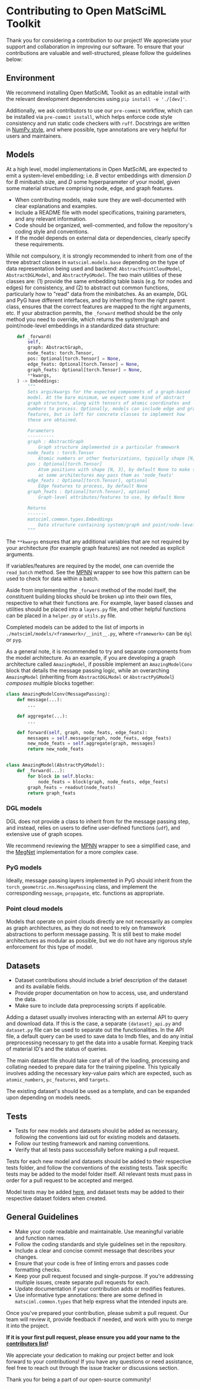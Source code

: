 # Contributing to Open MatSciML Toolkit

Thank you for considering a contribution to our project! We appreciate your support and collaboration in improving our software. To ensure that your contributions are valuable and well-structured, please follow the guidelines below:

## Environment

We recommend installing Open MatSciML Toolkit as an editable install with the relevant development dependencies using `pip install -e './[dev]'`.

Additionally, we ask contributors to use our `pre-commit` workflow, which can be installed via `pre-commit install`, which helps enforce code
style consistency and run static code checkers with `ruff`. Docstrings are written in [NumPy style](https://numpydoc.readthedocs.io/en/latest/format.html), and where possible,
type annotations are very helpful for users and maintainers.

## Models

At a high level, model implementations in Open MatSciML are expected to emit a system-level embedding; i.e. $B$
vector embeddings with dimension $D$ for $B$ minibatch size, and $D$ some hyperparameter of your model, given
some material structure comprising node, edge, and graph features.

- When contributing models, make sure they are well-documented with clear explanations and examples.
- Include a README file with model specifications, training parameters, and any relevant information.
- Code should be organized, well-commented, and follow the repository's coding style and conventions.
- If the model depends on external data or dependencies, clearly specify these requirements.

While not compulsory, it is strongly recommended to inherit from one of the three abstract classes in `matsciml.models.base`
depending on the type of data representation being used and backend: `AbstractPointCloudModel`, `AbstractDGLModel`, and
`AbstractPyGModel`. The two main utilities of these classes are: (1) provide the same embedding table basis (e.g. for nodes
and edges) for consistency, and (2) to abstract out common functions, particularly how to "read" data from the minibatches.
As an example, DGL and PyG have different interfaces, and by inheriting from the right parent class, ensures that the correct
features are mapped to the right arguments, etc. If your abstraction permits, the `_forward` method should be the only method
you need to override, which returns the system/graph and point/node-level embeddings in a standardized data structure:

```python
    def _forward(
        self,
        graph: AbstractGraph,
        node_feats: torch.Tensor,
        pos: Optional[torch.Tensor] = None,
        edge_feats: Optional[torch.Tensor] = None,
        graph_feats: Optional[torch.Tensor] = None,
        **kwargs,
    ) -> Embeddings:
        """
        Sets args/kwargs for the expected components of a graph-based
        model. At the bare minimum, we expect some kind of abstract
        graph structure, along with tensors of atomic coordinates and
        numbers to process. Optionally, models can include edge and graph
        features, but is left for concrete classes to implement how
        these are obtained.

        Parameters
        ----------
        graph : AbstractGraph
            Graph structure implemented in a particular framework
        node_feats : torch.Tensor
            Atomic numbers or other featurizations, typically shape [N, ...] for N nuclei
        pos : Optional[torch.Tensor]
            Atom positions with shape [N, 3], by default None to make this optional
            as some architectures may pass them as 'node_feats'
        edge_feats : Optional[torch.Tensor], optional
            Edge features to process, by default None
        graph_feats : Optional[torch.Tensor], optional
            Graph-level attributes/features to use, by default None

        Returns
        -------
        matsciml.common.types.Embeddings
            Data structure containing system/graph and point/node-level embeddings.
        """
```

The `**kwargs` ensures that any additional variables that are not required by your architecture (for example graph features)
are not needed as explicit arguments.

If variables/features are required by the model, one can override the `read_batch` method. See the [MPNN](https://github.com/IntelLabs/matsciml/blob/main/matsciml/models/dgl/mpnn.py)
wrapper to see how this pattern can be used to check for data within a batch.

Aside from implementing the `_forward` method of the model itself, the constituent building blocks should be broken up into their own files, respective to what their functions are. For example, layer based classes and utilities should be placed into a `layers.py` file, and other helpful functions can be placed in a `helper.py` or `utils.py` file.

Completed models can be added to the list of imports in `./matsciml/models/<framework>/__init__.py`, where `<framework>` can be `dgl` or `pyg`.

As a general note, it is recommended to try and separate components from the model architecture. As an example, if you are developing a
graph architecture called `AmazingModel`, if possible implement an `AmazingModelConv` block that details the message passing logic, while
an overarching `AmazingModel` (inheriting from `AbstractDGLModel` or `AbstractPyGModel`) _composes_ multiple blocks together:

```python
class AmazingModelConv(MessagePassing):
    def message(...):
        ...

    def aggregate(...):
        ...

    def forward(self, graph, node_feats, edge_feats):
        messages = self.message(graph, node_feats, edge_feats)
        new_node_feats = self.aggregate(graph, messages)
        return new_node_feats


class AmazingModel(AbstractPyGModel):
    def _forward(...):
        for block in self.blocks:
            node_feats = block(graph, node_feats, edge_feats)
        graph_feats = readout(node_feats)
        return graph_feats
```

### DGL models

DGL does not provide a class to inherit from for the message passing step, and instead, relies
on users to define user-defined functions (`udf`), and extensive use of graph scopes.

We recommend reviewing the [MPNN](https://github.com/IntelLabs/matsciml/blob/main/matsciml/models/dgl/mpnn.py) wrapper
to see a simplified case, and the [MegNet](https://github.com/IntelLabs/matsciml/tree/main/matsciml/models/dgl/megnet) implementation
for a more complex case.

### PyG models

Ideally, message passing layers implemented in PyG should inherit from the `torch_geometric.nn.MessagePassing` class, and implement
the corresponding `message`, `propagate`, etc. functions as appropriate.

### Point cloud models

Models that operate on point clouds directly are not necessarily as complex as graph architectures,
as they do not need to rely on framework abstractions to perform message passing. Tt is still best
to make model architectures as modular as possible, but we do not have any rigorous style enforcement
for this type of model.

## Datasets

- Dataset contributions should include a brief description of the dataset and its available fields.
- Provide proper documentation on how to access, use, and understand the data.
- Make sure to include data preprocessing scripts if applicable.

Adding a dataset usually involves interacting with an external API to query and download data. If this is the case, a separate `{dataset}_api.py` and `dataset.py` file can be used to separate out the functionalities. In the API file, a default query can be used to save data to lmdb files, and do any initial preprocessing necessary to get the data into a usable format. Keeping track of material ID's and the status of queries.

The main dataset file should take care of all of the loading, processing and collating needed to prepare data for the training pipeline. This typically involves adding the necessary key-value pairs which are expected, such as `atomic_numbers`, `pc_features`, and `targets`.

The existing dataset's should be used as a template, and can be expanded upon depending on models needs.

## Tests

- Tests for new models and datasets should be added as necessary, following the conventions laid out for existing models and datasets.
- Follow our testing framework and naming conventions.
- Verify that all tests pass successfully before making a pull request.

Tests for each new model and datasets should be added to their respective tests folder, and follow the conventions of the existing tests. Task specific tests may be added to the model folder itself. All relevant tests must pass in order for a pull request to be accepted and merged.

Model tests may be added [here](https://github.com/IntelLabs/matsciml/tree/main/matsciml/models/dgl/tests), and dataset tests may be added to their respective dataset folders when created.

## General Guidelines

- Make your code readable and maintainable. Use meaningful variable and function names.
- Follow the coding standards and style guidelines set in the repository.
- Include a clear and concise commit message that describes your changes.
- Ensure that your code is free of linting errors and passes code formatting checks.
- Keep your pull request focused and single-purpose. If you're addressing multiple issues, create separate pull requests for each.
- Update documentation if your contribution adds or modifies features.
- Use informative type annotations: there are some defined in `matsciml.common.types` that help express what the intended inputs are.

Once you've prepared your contribution, please submit a pull request. Our team will review it, provide feedback if needed, and work with you to merge it into the project.

__If it is your first pull request, please ensure you add your name to the [contributors list](./CONTRIBUTORS.md)!__

We appreciate your dedication to making our project better and look forward to your contributions! If you have any questions or need assistance, feel free to reach out through the issue tracker or discussions section.

Thank you for being a part of our open-source community!
